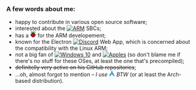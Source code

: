 ### A few words about me:
- happy to contribute in various open source software;
- interested about the [<img src="https://github.com/TaranVH/LOGOS/raw/master/ARM%20logo_blue_RGB.png" alt="ARM" width=32px/>](https://www.arm.com) SBCs;
- has a [![Raspberry Pi](https://github.com/iiiypuk/rpi-icon/raw/master/16.png)](https://www.raspberrypi.org) for the ARM developement;
- known for the Electron [<img src="https://github.com/SpacingBat3/electron-discord-webapp/raw/master/icons/app.png" width=16px alt="Discord"/>](../../../electron-discord-webapp) Web App, which is concerned about the compatibility with the Linux ARM;
- not a big fan of [<img src="https://github.com/TaranVH/LOGOS/raw/master/Windows%2010%20logo.png" height=16px alt="Windows 10"/>](https://www.microsoft.com/windows/) and [<img src="https://github.com/TaranVH/LOGOS/raw/master/Apple_logo_shiny.png" height=16px alt="Apples"/>](https://www.apple.com/macos) (so don't blame me if there's no stuff for these OSes, at least the one that's precompiled);
- ~~definitelly very active on his GitHub repositories~~;
- ...oh, almost forgot to mention – *I use [<img src="https://raw.githubusercontent.com/JotaRandom/archlinux-artwork/master/icons/archlinux-icon-crystal-64.svg" height="16px" alt="Arch"/>](https://archlinuxarm.org/) BTW* (or at least the Arch-based distribution).
